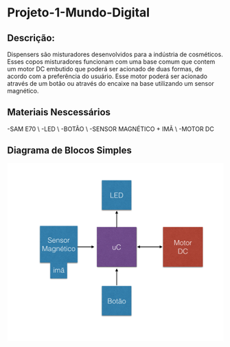 # Projeto-1-Mundo-Digital

## Descrição:
Dispensers são misturadores desenvolvidos para a indústria de cosméticos. Esses copos misturadores funcionam com uma base comum que contem um motor DC embutido que poderá ser acionado de duas formas, de acordo com a preferência do usuário. Esse motor poderá ser acionado através de um botão ou através do encaixe na base utilizando um sensor magnético.

## Materiais Nescessários
-SAM E70
\\
-LED
\\
-BOTÃO
\\
-SENSOR MAGNÉTICO + IMÃ
\\
-MOTOR DC

## Diagrama de Blocos Simples
![Screenshot](diagrama.png)
